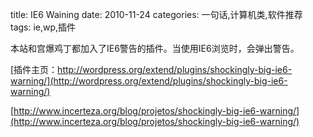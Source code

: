 title: IE6 Waining
date: 2010-11-24
categories: 一句话,计算机类,软件推荐
tags: ie,wp,插件

本站和宫爆鸡丁都加入了IE6警告的插件。当使用IE6浏览时，会弹出警告。

[插件主页：http://wordpress.org/extend/plugins/shockingly-big-ie6-warning/](http://wordpress.org/extend/plugins/shockingly-big-ie6-warning/)

[http://www.incerteza.org/blog/projetos/shockingly-big-ie6-warning/](http://www.incerteza.org/blog/projetos/shockingly-big-ie6-warning/)
